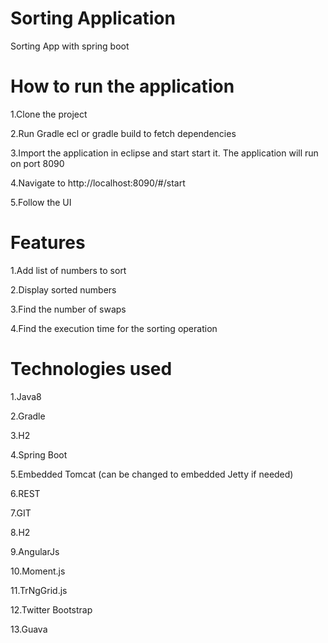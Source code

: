 # Sorting Application
Sorting App with spring boot

# How to run the application

1.Clone the project

2.Run Gradle ecl or gradle build to fetch dependencies

3.Import the application in eclipse and start start it. The application will run on port 8090


4.Navigate to http://localhost:8090/#/start

5.Follow the UI


# Features

1.Add list of numbers to sort

2.Display sorted numbers

3.Find the number of swaps

4.Find the execution time for the sorting operation


# Technologies used

1.Java8

2.Gradle

3.H2

4.Spring Boot

5.Embedded Tomcat (can be changed to embedded Jetty if needed)

6.REST

7.GIT

8.H2

9.AngularJs

10.Moment.js

11.TrNgGrid.js

12.Twitter Bootstrap

13.Guava


